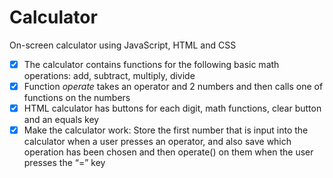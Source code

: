 # Calculator
On-screen calculator using JavaScript, HTML and CSS

- [x] The calculator contains functions for the following basic math operations: add, subtract, multiply, divide
- [x] Function _operate_ takes an operator and 2 numbers and then calls one of functions on the numbers
- [x] HTML calculator has buttons for each digit, math functions, clear button and an equals key
- [x] Make the calculator work: Store the first number that is input into the calculator when a user presses an operator, and also save which operation has been chosen and then operate() on them when the user presses the “=” key